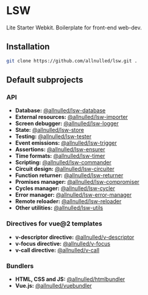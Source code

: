 # LSW

Lite Starter Webkit. Boilerplate for front-end web-dev.

## Installation

```sh
git clone https://github.com/allnulled/lsw.git .
```

## Default subprojects

### API

- **Database:** [@allnulled/lsw-database](https://github.com/allnulled/lsw-database)
- **External resources:** [@allnulled/lsw-importer](https://github.com/allnulled/lsw-importer)
- **Screen debugger:** [@allnulled/lsw-logger](https://github.com/allnulled/lsw-logger)
- **State:** [@allnulled/lsw-store](https://github.com/allnulled/lsw-store)
- **Testing:** [@allnulled/lsw-tester](https://github.com/allnulled/lsw-tester)
- **Event emissions:** [@allnulled/lsw-trigger](https://github.com/allnulled/lsw-trigger)
- **Assertions:** [@allnulled/lsw-ensurer](https://github.com/allnulled/lsw-ensurer)
- **Time formats:** [@allnulled/lsw-timer](https://github.com/allnulled/lsw-timer)
- **Scripting:** [@allnulled/lsw-commander](https://github.com/allnulled/lsw-commander)
- **Circuit design:** [@allnulled/lsw-circuiter](https://github.com/allnulled/lsw-circuiter)
- **Function returner:** [@allnulled/lsw-returner](https://github.com/allnulled/lsw-returner)
- **Promises manager:** [@allnulled/lsw-compromiser](https://github.com/allnulled/lsw-compromiser)
- **Cycles manager:** [@allnulled/lsw-cycler](https://github.com/allnulled/lsw-cycler)
- **Error manager:** [@allnulled/lsw-error-manager](https://github.com/allnulled/lsw-error-manager)
- **Remote reloader:** [@allnulled/lsw-reloader](https://github.com/allnulled/lsw-reloader)
- **Other utilities:** [@allnulled/lsw-utils](https://github.com/allnulled/lsw-utils)

### Directives for vue@2 templates

- **v-descriptor directive:** [@allnulled/v-descriptor](https://github.com/allnulled/v-descriptor)
- **v-focus directive:** [@allnulled/v-focus](https://github.com/allnulled/v-focus)
- **v-call directive:** [@allnulled/v-call](https://github.com/allnulled/v-call)

### Bundlers

- **HTML, CSS and JS:** [@allnulled/htmlbundler](https://github.com/allnulled/htmlbundler)
- **Vue.js:** [@allnulled/vuebundler](https://github.com/allnulled/vuebundler)

